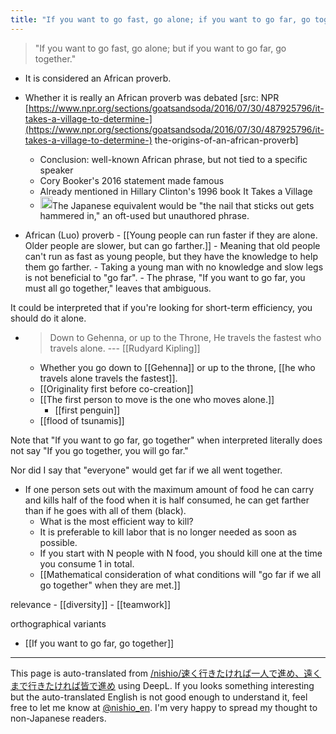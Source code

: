 ```yaml
---
title: "If you want to go fast, go alone; if you want to go far, go together."
---
```


> "If you want to go fast, go alone; but if you want to go far, go together."
- It is considered an African proverb.
- Whether it is really an African proverb was debated [src: NPR [https://www.npr.org/sections/goatsandsoda/2016/07/30/487925796/it-takes-a-village-to-determine-](https://www.npr.org/sections/goatsandsoda/2016/07/30/487925796/it-takes-a-village-to-determine-) the-origins-of-an-african-proverb]
    - Conclusion: well-known African phrase, but not tied to a specific speaker
    - Cory Booker's 2016 statement made famous
    - Already mentioned in Hillary Clinton's 1996 book It Takes a Village
    - <img src='https://scrapbox.io/api/pages/nishio-en/nishio/icon' alt='nishio.icon' height="19.5"/>The Japanese equivalent would be "the nail that sticks out gets hammered in," an oft-used but unauthored phrase.

- African (Luo) proverb
        - [[Young people can run faster if they are alone. Older people are slower, but can go farther.]]
        - Meaning that old people can't run as fast as young people, but they have the knowledge to help them go farther.
        - Taking a young man with no knowledge and slow legs is not beneficial to "go far".
        - The phrase, "If you want to go far, you must all go together," leaves that ambiguous.

It could be interpreted that if you're looking for short-term efficiency, you should do it alone.
- > Down to Gehenna, or up to the Throne, He travels the fastest who travels alone. --- [[Rudyard Kipling]]
    - Whether you go down to [[Gehenna]] or up to the throne, [[he who travels alone travels the fastest]].
    - [[Originality first before co-creation]]
    - [[The first person to move is the one who moves alone.]]
        - [[first penguin]]
    - [[flood of tsunamis]]

Note that "If you want to go far, go together" when interpreted literally does not say "If you go together, you will go far."

Nor did I say that "everyone" would get far if we all went together.
- If one person sets out with the maximum amount of food he can carry and kills half of the food when it is half consumed, he can get farther than if he goes with all of them (black).
    - What is the most efficient way to kill?
    - It is preferable to kill labor that is no longer needed as soon as possible.
    - If you start with N people with N food, you should kill one at the time you consume 1 in total.
    - [[Mathematical consideration of what conditions will "go far if we all go together" when they are met.]]



relevance
    - [[diversity]]
    - [[teamwork]]

orthographical variants
- [[If you want to go far, go together]]

---
This page is auto-translated from [/nishio/速く行きたければ一人で進め、遠くまで行きたければ皆で進め](https://scrapbox.io/nishio/速く行きたければ一人で進め、遠くまで行きたければ皆で進め) using DeepL. If you looks something interesting but the auto-translated English is not good enough to understand it, feel free to let me know at [@nishio_en](https://twitter.com/nishio_en). I'm very happy to spread my thought to non-Japanese readers.